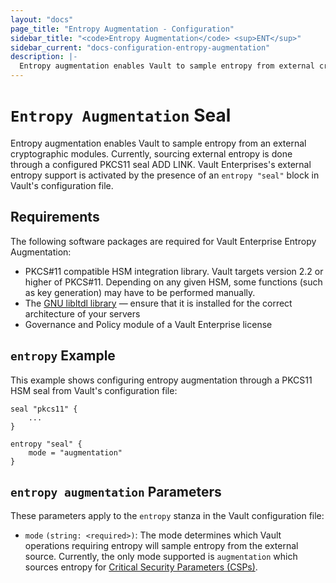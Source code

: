 ```yaml
---
layout: "docs"
page_title: "Entropy Augmentation - Configuration"
sidebar_title: "<code>Entropy Augmentation</code> <sup>ENT</sup>"
sidebar_current: "docs-configuration-entropy-augmentation"
description: |-
  Entropy augmentation enables Vault to sample entropy from external cryptographic modules.
---
```


# `Entropy Augmentation` Seal

  Entropy augmentation enables Vault to sample entropy from an external cryptographic modules.
  Currently, sourcing external entropy is done through a configured PKCS11 seal ADD LINK.
  Vault Enterprises's external entropy support is activated by the presence of an `entropy "seal"`
  block in Vault's configuration file.

## Requirements

The following software packages are required for Vault Enterprise Entropy Augmentation:

- PKCS#11 compatible HSM integration library. Vault targets version 2.2 or
  higher of PKCS#11. Depending on any given HSM, some functions (such as key
  generation) may have to be performed manually.
- The [GNU libltdl
  library](https://www.gnu.org/software/libtool/manual/html_node/Using-libltdl.html)
  — ensure that it is installed for the correct architecture of your servers
- Governance and Policy module of a Vault Enterprise license

## `entropy` Example

This example shows configuring entropy augmentation through a PKCS11 HSM seal from Vault's configuration
file:

```hcl
seal "pkcs11" {
    ...
}

entropy "seal" {
    mode = "augmentation"
}
```

## `entropy augmentation` Parameters

These parameters apply to the `entropy` stanza in the Vault configuration file:

- `mode` `(string: <required>)`: The mode determines which Vault operations requiring
entropy will sample entropy from the external source. Currently, the only mode supported
is `augmentation` which sources entropy for [Critical Security Parameters (CSPs)](/docs/enterprise/entropy-augmentation/index.html#Critical-Security-Parameters-(CSPs)).
